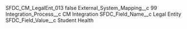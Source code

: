 <?xml version="1.0" encoding="UTF-8"?>
<CustomMetadata xmlns="http://soap.sforce.com/2006/04/metadata" xmlns:xsi="http://www.w3.org/2001/XMLSchema-instance" xmlns:xsd="http://www.w3.org/2001/XMLSchema">
    <label>SFDC_CM_LegalEnt_013</label>
    <protected>false</protected>
    <values>
        <field>External_System_Mapping__c</field>
        <value xsi:type="xsd:string">99</value>
    </values>
    <values>
        <field>Integration_Process__c</field>
        <value xsi:type="xsd:string">CM Integration</value>
    </values>
    <values>
        <field>SFDC_Field_Name__c</field>
        <value xsi:type="xsd:string">Legal Entity</value>
    </values>
    <values>
        <field>SFDC_Field_Value__c</field>
        <value xsi:type="xsd:string">Student Health</value>
    </values>
</CustomMetadata>
